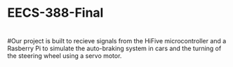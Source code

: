 # EECS-388-Final
#
#Our project is built to recieve signals from the HiFive microcontroller and a Rasberry Pi to simulate the auto-braking system in cars and the turning of the steering wheel using a servo motor.
